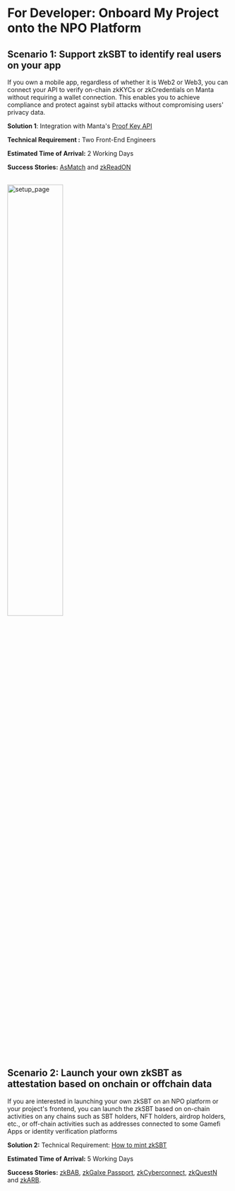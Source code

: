 # For Developer: Onboard My Project onto the NPO Platform

## Scenario 1: Support zkSBT to identify real users on your app
If you own a mobile app, regardless of whether it is Web2 or Web3, you can connect your API to verify on-chain zkKYCs or zkCredentials on Manta without requiring a wallet connection. This enables you to achieve compliance and protect against sybil attacks without compromising users' privacy data.

**Solution 1**: Integration with Manta's [Proof Key API](https://docs.manta.network/docs/developers/manta.js/how-to-mint-zk-sbt)

**Technical Requirement :** Two Front-End Engineers

**Estimated Time of Arrival:** 2 Working Days

**Success Stories:** [AsMatch](https://asmatch.medium.com/asmatch-leverages-mantas-zkbab-for-user-verification-and-privacy-6fbea8b9248c) and [zkReadON](https://mantanetwork.medium.com/manta-networks-zksbts-support-readon-private-identity-and-readon-zkpass-4bd5b67c2f37)

<br/>

   <div style={{textAlign: 'center'}}>
    <img alt="setup_page" src="/img/guides/npo/developer.png" width="50%"/>
   </div>
<br/>

## Scenario 2: Launch your own zkSBT as attestation based on onchain or offchain data
If you are interested in launching your own zkSBT on an NPO platform or your project's frontend, you can launch the zkSBT based on on-chain activities on any chains such as SBT holders, NFT holders, airdrop holders, etc., or off-chain activities such as addresses connected to some Gamefi Apps or identity verification platforms

**Solution 2:**
Technical Requirement: [How to mint zkSBT](https://docs.manta.network/docs/developers/manta.js/how-to-use-manta-private-wallet-in-dapp)

**Estimated Time of Arrival:** 5 Working Days

**Success Stories:** [zkBAB](https://mantanetwork.medium.com/minting-zkbabs-are-live-81ca0f12b84c), [zkGalxe Passport](https://mantanetwork.medium.com/minting-zkgalxe-passport-now-live-2576be7c532f), [zkCyberconnect](https://mantanetwork.medium.com/manta-network-partners-with-cyberconnect-to-launch-cyberconnect-zkprofile-3c900b9ac49e), [zkQuestN](https://twitter.com/MantaNetwork/status/1669711460522655759?s=20) and [zkARB](https://mantanetwork.medium.com/manta-network-to-enable-on-chain-private-identity-in-arbitrum-ecosystem-eec52fdb8095).
